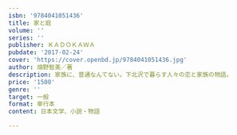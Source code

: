 ```yaml
---
isbn: '9784041051436'
title: 家と庭
volume: ''
series: ''
publisher: ＫＡＤＯＫＡＷＡ
pubdate: '2017-02-24'
cover: 'https://cover.openbd.jp/9784041051436.jpg'
author: 畑野智美／著
description: 家族に、普通なんてない。下北沢で暮らす人々の恋と家族の物語。
price: '1500'
genre: ''
target: 一般
format: 単行本
content: 日本文学、小説・物語

---
```


